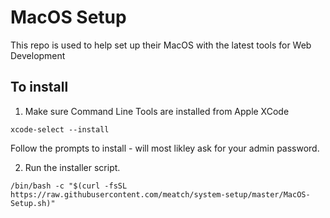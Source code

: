 # MacOS Setup
This repo is used to help set up their MacOS with the latest tools for Web Development

## To install

1. Make sure Command Line Tools are installed from Apple XCode

```
xcode-select --install
```

Follow the prompts to install - will most likley ask for your admin password.

2. Run the installer script.
```
/bin/bash -c "$(curl -fsSL https://raw.githubusercontent.com/meatch/system-setup/master/MacOS-Setup.sh)"
```